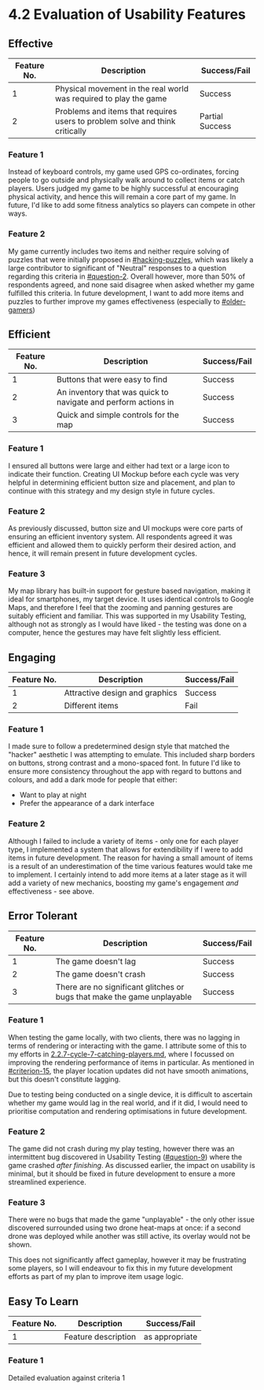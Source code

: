 # 4.2 Evaluation of Usability Features

## Effective

| Feature No. | Description                                                                  | Success/Fail    |
| ----------- | ---------------------------------------------------------------------------- | --------------- |
| 1           | Physical movement in the real world was required to play the game            | Success         |
| 2           | Problems and items that requires users to problem solve and think critically | Partial Success |

### Feature 1

Instead of keyboard controls, my game used GPS co-ordinates, forcing people to go outside and physically walk around to collect items or catch players. Users judged my game to be highly successful at encouraging physical activity, and hence this will remain a core part of my game. In future, I'd like to add some fitness analytics so players can compete in other ways.

### Feature 2

My game currently includes two items and neither require solving of puzzles that were initially proposed in [#hacking-puzzles](../1-analysis/1.4a-features-of-the-proposed-solution.md#hacking-puzzles "mention"), which was likely a large contributor to significant of "Neutral" responses to a question regarding this criteria in [#question-2](../3-testing/3.2-usability-testing.md#question-2 "mention"). Overall however, more than 50% of respondents agreed, and none said disagree when asked whether my game fulfilled this criteria. In future development, I want to add more items and puzzles to further improve my games effectiveness (especially to  [#older-gamers](../1-analysis/1.2-stakeholders.md#older-gamers "mention"))

## Efficient

| Feature No. | Description                                                    | Success/Fail |
| ----------- | -------------------------------------------------------------- | ------------ |
| 1           | Buttons that were easy to find                                 | Success      |
| 2           | An inventory that was quick to navigate and perform actions in | Success      |
| 3           | Quick and simple controls for the map                          | Success      |

### Feature 1

I ensured all buttons were large and either had text or a large icon to indicate their function. Creating UI Mockup before each cycle was very helpful in determining efficient button size and placement, and plan to continue with this strategy and my design style in future cycles.

### Feature 2

As previously discussed, button size and UI mockups were core parts of ensuring an efficient inventory system. All respondents agreed it was efficient and allowed them to quickly perform their desired action, and hence, it will remain present in future development cycles.

### Feature 3

My map library has built-in support for gesture based navigation, making it ideal for smartphones, my target device. It uses identical controls to Google Maps, and therefore I feel that the zooming and panning gestures are suitably efficient and familiar. This was supported in my Usability Testing, although not as strongly as I would have liked - the testing was done on a computer, hence the gestures may have felt slightly less efficient.

## Engaging

| Feature No. | Description                    | Success/Fail |
| ----------- | ------------------------------ | ------------ |
| 1           | Attractive design and graphics | Success      |
| 2           | Different items                | Fail         |

### Feature 1

I made sure to follow a predetermined design style that matched the "hacker" aesthetic I was attempting to emulate. This included sharp borders on buttons, strong contrast and a mono-spaced font. In future I'd like to ensure more consistency throughout the app with regard to buttons and colours, and add a dark mode for people that either:

* Want to play at night
* Prefer the appearance of a dark interface

### Feature 2

Although I failed to include a variety of items - only one for each player type, I implemented a system that allows for extendibility if I were to add items in future development. The reason for having a small amount of items is a result of an underestimation of the time various features would take me to implement. I certainly intend to add more items at a later stage as it will add a variety of new mechanics, boosting my game's engagement _and_ effectiveness - see above.

## Error Tolerant

| Feature No. | Description                                                             | Success/Fail |
| ----------- | ----------------------------------------------------------------------- | ------------ |
| 1           | The game doesn't lag                                                    | Success      |
| 2           | The game doesn't crash                                                  | Success      |
| 3           | There are no significant glitches or bugs that make the game unplayable | Success      |

### Feature 1

When testing the game locally, with two clients, there was no lagging in terms of rendering or interacting with the game. I attribute some of this to my efforts in [2.2.7-cycle-7-catching-players.md](../design-and-development/2.2.7-cycle-7-catching-players.md "mention"), where I focussed on improving the rendering performance of items in particular. As mentioned in [#criterion-15](4.1-evaluation-of-success-criteria.md#criterion-15 "mention"), the player location updates did not have smooth animations, but this doesn't constitute lagging.

Due to testing being conducted on a single device, it is difficult to ascertain whether my game would lag in the real world, and if it did, I would need to prioritise computation and rendering optimisations in future development.

### Feature 2

The game did not crash during my play testing, however there was an intermittent bug discovered in Usability Testing ([#question-9](../3-testing/3.2-usability-testing.md#question-9 "mention")) where the game crashed _after finishing_. As discussed earlier, the impact on usability is minimal, but it should be fixed in future development to ensure a more streamlined experience.

### Feature 3

There were no bugs that made the game "unplayable" - the only other issue discovered surrounded using two drone heat-maps at once: if a second drone was deployed while another was still active, its overlay would not be shown.

This does not significantly affect gameplay, however it may be frustrating some players, so I will endeavour to fix this in my future development efforts as part of my plan to improve item usage logic.

## Easy To Learn

| Feature No. | Description         | Success/Fail   |
| ----------- | ------------------- | -------------- |
| 1           | Feature description | as appropriate |

### Feature 1

Detailed evaluation against criteria 1
